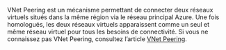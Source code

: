 VNet Peering est un mécanisme permettant de connecter deux réseaux virtuels situés dans la même région via le réseau principal Azure. Une fois homologués, les deux réseaux virtuels apparaissent comme un seul et même réseau virtuel pour tous les besoins de connectivité. Si vous ne connaissez pas VNet Peering, consultez l’article [VNet Peering](../articles/virtual-network/virtual-network-peering-overview.md).

<!---HONumber=AcomDC_0928_2016-->